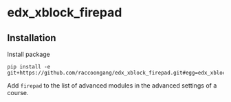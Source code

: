 # edx_xblock_firepad

Installation
------------

Install package

    pip install -e git+https://github.com/raccoongang/edx_xblock_firepad.git#egg=edx_xblock_firepad

Add `firepad` to the list of advanced modules in the advanced settings of a course.
